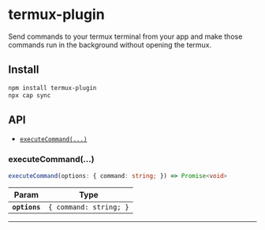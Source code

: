 # termux-plugin

Send commands to your termux terminal from your app and make those commands run in the background without opening the termux.

## Install

```bash
npm install termux-plugin
npx cap sync
```

## API

<docgen-index>

* [`executeCommand(...)`](#executecommand)

</docgen-index>

<docgen-api>
<!--Update the source file JSDoc comments and rerun docgen to update the docs below-->

### executeCommand(...)

```typescript
executeCommand(options: { command: string; }) => Promise<void>
```

| Param         | Type                              |
| ------------- | --------------------------------- |
| **`options`** | <code>{ command: string; }</code> |

--------------------

</docgen-api>
